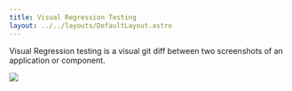 ```yaml
---
title: Visual Regression Testing
layout: ../../layouts/DefaultLayout.astro
---
```


Visual Regression testing is a visual git diff between two screenshots of an application or component.

![](/img/vr_diff.png)